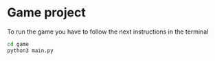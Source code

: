 # Game project

To run the game you have to follow the next instructions in the terminal

``` sh
cd game
python3 main.py
```